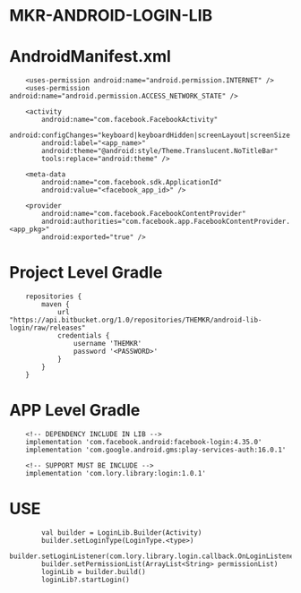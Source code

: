 # MKR-ANDROID-LOGIN-LIB

#   AndroidManifest.xml
		<uses-permission android:name="android.permission.INTERNET" />
	    <uses-permission android:name="android.permission.ACCESS_NETWORK_STATE" />

        <activity
            android:name="com.facebook.FacebookActivity"
            android:configChanges="keyboard|keyboardHidden|screenLayout|screenSize|orientation"
            android:label="<app_name>"
            android:theme="@android:style/Theme.Translucent.NoTitleBar"
            tools:replace="android:theme" />

        <meta-data
            android:name="com.facebook.sdk.ApplicationId"
            android:value="<facebook_app_id>" />

        <provider
            android:name="com.facebook.FacebookContentProvider"
            android:authorities="com.facebook.app.FacebookContentProvider.<app_pkg>"
            android:exported="true" />        

#	Project Level Gradle
		repositories {
			maven {
				url "https://api.bitbucket.org/1.0/repositories/THEMKR/android-lib-login/raw/releases"
				credentials {
					username 'THEMKR'
					password '<PASSWORD>'
				}
			}
		}

#	APP Level Gradle
        <!-- DEPENDENCY INCLUDE IN LIB -->
        implementation 'com.facebook.android:facebook-login:4.35.0'
        implementation 'com.google.android.gms:play-services-auth:16.0.1'
        
        <!-- SUPPORT MUST BE INCLUDE -->   
		implementation 'com.lory.library:login:1.0.1'
        
        
#   USE
            val builder = LoginLib.Builder(Activity)
            builder.setLoginType(LoginType.<type>)
            builder.setLoginListener(com.lory.library.login.callback.OnLoginListener)
            builder.setPermissionList(ArrayList<String> permissionList)
            loginLib = builder.build()
            loginLib?.startLogin()    